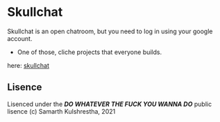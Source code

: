 # Skullchat
Skullchat is an open chatroom, but you need to log in using your google account.

+ One of those, cliche projects that everyone builds.

here: [skullchat](https://chat-app-55d2e.web.app/)

## Lisence
Lisenced under the ***DO WHATEVER THE FUCK YOU WANNA DO*** public lisence
(c) Samarth Kulshrestha, 2021
